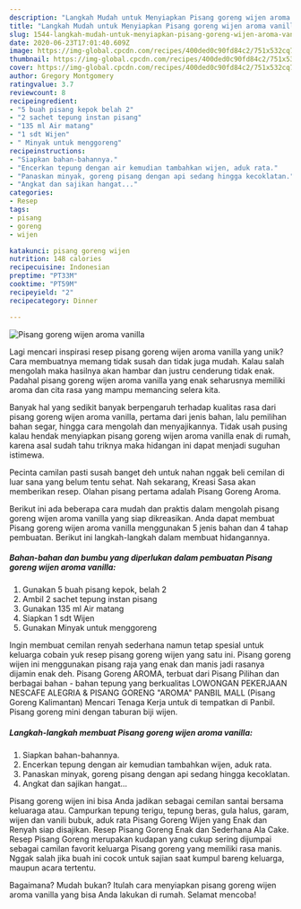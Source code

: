 ```yaml
---
description: "Langkah Mudah untuk Menyiapkan Pisang goreng wijen aroma vanilla Anti Gagal"
title: "Langkah Mudah untuk Menyiapkan Pisang goreng wijen aroma vanilla Anti Gagal"
slug: 1544-langkah-mudah-untuk-menyiapkan-pisang-goreng-wijen-aroma-vanilla-anti-gagal
date: 2020-06-23T17:01:40.609Z
image: https://img-global.cpcdn.com/recipes/400ded0c90fd84c2/751x532cq70/pisang-goreng-wijen-aroma-vanilla-foto-resep-utama.jpg
thumbnail: https://img-global.cpcdn.com/recipes/400ded0c90fd84c2/751x532cq70/pisang-goreng-wijen-aroma-vanilla-foto-resep-utama.jpg
cover: https://img-global.cpcdn.com/recipes/400ded0c90fd84c2/751x532cq70/pisang-goreng-wijen-aroma-vanilla-foto-resep-utama.jpg
author: Gregory Montgomery
ratingvalue: 3.7
reviewcount: 8
recipeingredient:
- "5 buah pisang kepok belah 2"
- "2 sachet tepung instan pisang"
- "135 ml Air matang"
- "1 sdt Wijen"
- " Minyak untuk menggoreng"
recipeinstructions:
- "Siapkan bahan-bahannya."
- "Encerkan tepung dengan air kemudian tambahkan wijen, aduk rata."
- "Panaskan minyak, goreng pisang dengan api sedang hingga kecoklatan."
- "Angkat dan sajikan hangat..."
categories:
- Resep
tags:
- pisang
- goreng
- wijen

katakunci: pisang goreng wijen 
nutrition: 148 calories
recipecuisine: Indonesian
preptime: "PT33M"
cooktime: "PT59M"
recipeyield: "2"
recipecategory: Dinner

---
```



![Pisang goreng wijen aroma vanilla](https://img-global.cpcdn.com/recipes/400ded0c90fd84c2/751x532cq70/pisang-goreng-wijen-aroma-vanilla-foto-resep-utama.jpg)

Lagi mencari inspirasi resep pisang goreng wijen aroma vanilla yang unik? Cara membuatnya memang tidak susah dan tidak juga mudah. Kalau salah mengolah maka hasilnya akan hambar dan justru cenderung tidak enak. Padahal pisang goreng wijen aroma vanilla yang enak seharusnya memiliki aroma dan cita rasa yang mampu memancing selera kita.

Banyak hal yang sedikit banyak berpengaruh terhadap kualitas rasa dari pisang goreng wijen aroma vanilla, pertama dari jenis bahan, lalu pemilihan bahan segar, hingga cara mengolah dan menyajikannya. Tidak usah pusing kalau hendak menyiapkan pisang goreng wijen aroma vanilla enak di rumah, karena asal sudah tahu triknya maka hidangan ini dapat menjadi suguhan istimewa.

Pecinta camilan pasti susah banget deh untuk nahan nggak beli cemilan di luar sana yang belum tentu sehat. Nah sekarang, Kreasi Sasa akan memberikan resep. Olahan pisang pertama adalah Pisang Goreng Aroma.


Berikut ini ada beberapa cara mudah dan praktis dalam mengolah pisang goreng wijen aroma vanilla yang siap dikreasikan. Anda dapat membuat Pisang goreng wijen aroma vanilla menggunakan 5 jenis bahan dan 4 tahap pembuatan. Berikut ini langkah-langkah dalam membuat hidangannya.

<!--inarticleads1-->

##### Bahan-bahan dan bumbu yang diperlukan dalam pembuatan Pisang goreng wijen aroma vanilla:

1. Gunakan 5 buah pisang kepok, belah 2
1. Ambil 2 sachet tepung instan pisang
1. Gunakan 135 ml Air matang
1. Siapkan 1 sdt Wijen
1. Gunakan  Minyak untuk menggoreng


Ingin membuat cemilan renyah sederhana namun tetap spesial untuk keluarga cobain yuk resep pisang goreng wijen yang satu ini. Pisang goreng wijen ini menggunakan pisang raja yang enak dan manis jadi rasanya dijamin enak deh. Pisang Goreng AROMA, terbuat dari Pisang Pilihan dan berbagai bahan - bahan tepung yang berkualitas LOWONGAN PEKERJAAN NESCAFE ALEGRIA &amp; PISANG GORENG &#34;AROMA&#34; PANBIL MALL (Pisang Goreng Kalimantan) Mencari Tenaga Kerja untuk di tempatkan di Panbil. Pisang goreng mini dengan taburan biji wijen. 

<!--inarticleads2-->

##### Langkah-langkah membuat Pisang goreng wijen aroma vanilla:

1. Siapkan bahan-bahannya.
1. Encerkan tepung dengan air kemudian tambahkan wijen, aduk rata.
1. Panaskan minyak, goreng pisang dengan api sedang hingga kecoklatan.
1. Angkat dan sajikan hangat...


Pisang goreng wijen ini bisa Anda jadikan sebagai cemilan santai bersama keluaraga atau. Campurkan tepung terigu, tepung beras, gula halus, garam, wijen dan vanili bubuk, aduk rata Pisang Goreng Wijen yang Enak dan Renyah siap disajikan. Resep Pisang Goreng Enak dan Sederhana Ala Cake. Resep Pisang Goreng merupakan kudapan yang cukup sering dijumpai sebagai camilan favorit keluarga Pisang goreng yang memiliki rasa manis. Nggak salah jika buah ini cocok untuk sajian saat kumpul bareng keluarga, maupun acara tertentu. 

Bagaimana? Mudah bukan? Itulah cara menyiapkan pisang goreng wijen aroma vanilla yang bisa Anda lakukan di rumah. Selamat mencoba!
